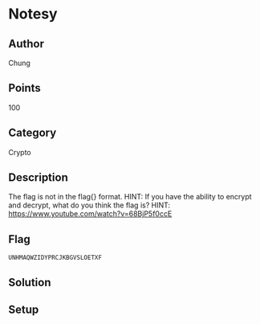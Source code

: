 # Notesy

## Author
Chung
## Points
100
## Category
Crypto
## Description
The flag is not in the flag{} format.
HINT: If you have the ability to encrypt and decrypt, what do you think the flag is?
HINT: https://www.youtube.com/watch?v=68BjP5f0ccE
## Flag
`UNHMAQWZIDYPRCJKBGVSLOETXF`
## Solution

## Setup

